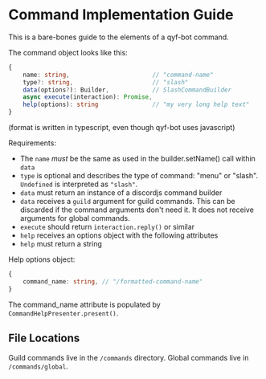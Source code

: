 # Command Implementation Guide

This is a bare-bones guide to the elements of a qyf-bot command.

The command object looks like this:

```ts
{
    name: string,                       // "command-name"
    type?: string,                      // "slash"
    data(options?): Builder,            // SlashCommandBuilder
    async execute(interaction): Promise,
    help(options): string               // "my very long help text"
}
```

(format is written in typescript, even though qyf-bot uses javascript)

Requirements:

* The `name` *must* be the same as used in the builder.setName() call within `data`
* `type` is optional and describes the type of command: "menu" or "slash". `Undefined` is interpreted as `"slash"`.
* `data` must return an instance of a discordjs command builder
* `data` receives a `guild` argument for guild commands. This can be discarded if the command arguments don't need it. It does not receive arguments for global commands.
* `execute` should return `interaction.reply()` or similar
* `help` receives an options object with the following attributes
* `help` must return a string

Help options object:

```ts
{
    command_name: string, // "/formatted-command-name"
}
```

The command_name attribute is populated by `CommandHelpPresenter.present()`.

## File Locations

Guild commands live in the `/commands` directory. Global commands live in `/commands/global`.
